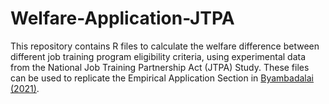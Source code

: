 # Welfare-Application-JTPA
This repository contains R files to calculate the welfare difference between different job training program eligibility criteria, using experimental data from the National Job Training Partnership Act (JTPA) Study. These files can be used to replicate the Empirical Application Section in [Byambadalai (2021)](https://undralbyambadalai.com/Byambadalai_JMP.pdf).
